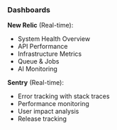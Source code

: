 ### Dashboards

**New Relic** (Real-time):

- System Health Overview
- API Performance
- Infrastructure Metrics
- Queue & Jobs
- AI Monitoring

**Sentry** (Real-time):

- Error tracking with stack traces
- Performance monitoring
- User impact analysis
- Release tracking
